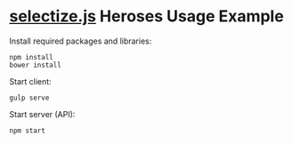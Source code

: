 # [selectize.js](http://selectize.github.io/selectize.js/) Heroses Usage Example

Install required packages and libraries:

    npm install
    bower install

Start client:

    gulp serve

Start server (API):

    npm start
